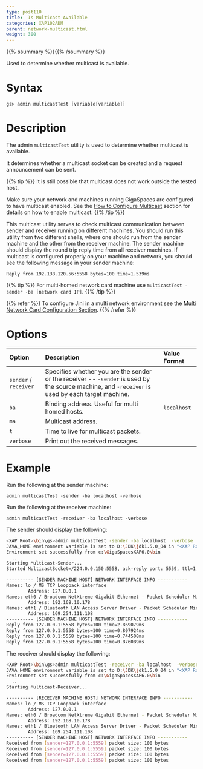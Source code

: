 ```yaml
---
type: post110
title:  Is Multicast Available
categories: XAP102ADM
parent: network-multicast.html
weight: 300
---
```


{{% ssummary %}}{{% /ssummary %}}

Used to determine whether multicast is available.

# Syntax

    gs> admin multicastTest [variable[variable]]

# Description

The admin `multicastTest` utility is used to determine whether multicast is available.

It determines whether a multicast socket can be created and a request announcement can be sent.

{{% tip %}}
It is still possible that multicast does not work outside the tested host.

Make sure your network and machines running GigaSpaces are configured to have multicast enabled.
See the [How to Configure Multicast](./network-multicast.html) section for details on how to enable multicast.
{{% /tip %}}

This multicast utility serves to check multicast communication between sender and receiver running on different machines. You should run this utility from two different shells, where one should run from the sender machine and the other from the receiver machine. The sender machine should display the round trip reply time from all receiver machines. If multicast is configured properly on your machine and network, you should see the following message in your sender machine:

    Reply from 192.138.120.56:5558 bytes=100 time=1.539ms

{{% tip %}}
For multi-homed network card machine use `multicastTest -sender -ba [network card IP]`.
{{% /tip %}}

{{% refer %}}
To configure Jini in a multi network environment see the [Multi Network Card Configuration Section](./network-multi-nic.html).
{{% /refer %}}

# Options


| Option | Description | Value Format |
|:-------|:------------|:-------------|
| `sender` / `receiver` | Specifies whether you are the sender or the receiver -- `-sender` is used by the source machine, and `-receiver` is used by each target machine. | |
| `ba` | Binding address. Useful for multi homed hosts. | `localhost` |
| `ma` | Multicast address. | |
| `t` | Time to live for multicast packets. | |
| `verbose` | Print out the received messages. | |

# Example

Run the following at the sender machine:

    admin multicastTest -sender -ba localhost -verbose

Run the following at the receiver machine:

    admin multicastTest -receiver -ba localhost -verbose

The sender should display the following:

```bash
<XAP Root>\bin\gs>admin multicastTest -sender -ba localhost  -verbose
JAVA_HOME environment variable is set to D:\JDK\jdk1.5.0_04 in "<XAP Root>\bin\setenv.bat"
Environment set successfully from c:\GigaSpacesXAP6.0\bin
  ..
Starting Multicast-Sender...
Started MulticastSocket=/224.0.0.150:5558, ack-reply port: 5559, ttl=1, bind interface=/127.0.0.1, eventSize=100

---------- [SENDER MACHINE HOST] NETWORK INTERFACE INFO -----------
Names: lo / MS TCP Loopback interface
        Address: 127.0.0.1
Names: eth0 / Broadcom NetXtreme Gigabit Ethernet - Packet Scheduler Miniport
        Address: 192.168.10.178
Names: eth1 / Bluetooth LAN Access Server Driver - Packet Scheduler Miniport
        Address: 169.254.111.108
---------- [SENDER MACHINE HOST] NETWORK INTERFACE INFO -----------
Reply from 127.0.0.1:5558 bytes=100 time=2.869079ms
Reply from 127.0.0.1:5558 bytes=100 time=0.807924ms
Reply from 127.0.0.1:5558 bytes=100 time=0.744508ms
Reply from 127.0.0.1:5558 bytes=100 time=0.876089ms
```

The receiver should display the following:

```bash
<XAP Root>\bin\gs>admin multicastTest -receiver -ba localhost  -verbose
JAVA_HOME environment variable is set to D:\JDK\jdk1.5.0_04 in "<XAP Root>\bin\setenv.bat"
Environment set successfully from c:\GigaSpacesXAP6.0\bin
  ..
Starting Multicast-Receiver...

---------- [RECEIVER MACHINE HOST] NETWORK INTERFACE INFO -----------
Names: lo / MS TCP Loopback interface
        Address: 127.0.0.1
Names: eth0 / Broadcom NetXtreme Gigabit Ethernet - Packet Scheduler Miniport
        Address: 192.168.10.178
Names: eth1 / Bluetooth LAN Access Server Driver - Packet Scheduler Miniport
        Address: 169.254.111.108
---------- [SENDER MACHINE HOST] NETWORK INTERFACE INFO -----------
Received from [sender=127.0.0.1:5559] packet size: 100 bytes
Received from [sender=127.0.0.1:5559] packet size: 100 bytes
Received from [sender=127.0.0.1:5559] packet size: 100 bytes
Received from [sender=127.0.0.1:5559] packet size: 100 bytes
```
